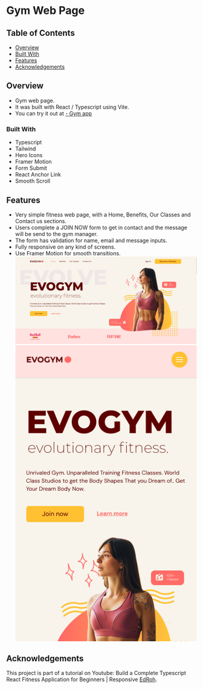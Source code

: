 # Gym Web Page

## Table of Contents
- [Overview](#overview)
- [Built With](#built-with)
- [Features](#features)
- [Acknowledgements](#acknowledgements)

## Overview
- Gym web page.
- It was built with React / Typescript using Vite.
- You can try it out at [ - Gym app]()

### Built With
- Typescript
- Tailwind
- Hero Icons
- Framer Motion
- Form Submit
- React Anchor Link
- Smooth Scroll

## Features
- Very simple fitness web page, with a Home, Benefits, Our Classes and Contact us sections.
- Users complete a JOIN NOW form to get in contact and the message will be send to the gym manager.
- The form has validation for name, email and message inputs.
- Fully responsive on any kind of screens. 
- Use Framer Motion for smooth transitions.
![Homepage - Desktop](public/gym-home-desktop.png)
![Homepage](public/gym-home-mobile.png)

## Acknowledgements
This project is part of a tutorial on Youtube: Build a Complete Typescript React Fitness Application for Beginners | Responsive [EdRoh](https://youtu.be/I2NNxr3WPDo?si=RDZQaSOfLw716GSa).